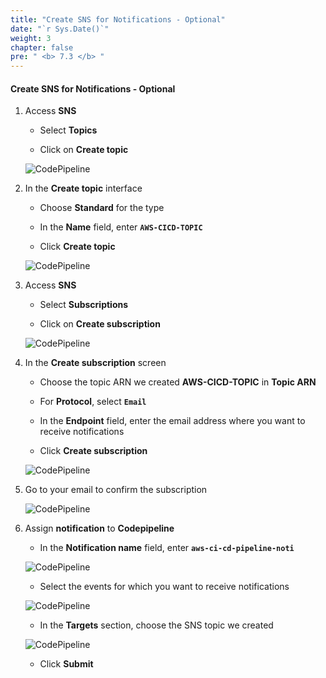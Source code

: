 ```yaml
---
title: "Create SNS for Notifications - Optional"
date: "`r Sys.Date()`"
weight: 3
chapter: false
pre: " <b> 7.3 </b> "
---
```


#### Create SNS for Notifications - Optional

1. Access **SNS**

    - Select **Topics**

    - Click on **Create topic**

    ![CodePipeline](/images/7-CodePipeline/13.png)

2. In the **Create topic** interface

    - Choose **Standard** for the type

    - In the **Name** field, enter **```AWS-CICD-TOPIC```**

    - Click **Create topic**

    ![CodePipeline](/images/7-CodePipeline/14.png)

3. Access **SNS**

    - Select **Subscriptions**

    - Click on **Create subscription**

    ![CodePipeline](/images/7-CodePipeline/15.png)

4. In the **Create subscription** screen

    - Choose the topic ARN we created **AWS-CICD-TOPIC** in **Topic ARN**

    - For **Protocol**, select **```Email```**

    - In the **Endpoint** field, enter the email address where you want to receive notifications

    - Click **Create subscription**

    ![CodePipeline](/images/7-CodePipeline/16.png)

5. Go to your email to confirm the subscription

    ![CodePipeline](/images/7-CodePipeline/17.png)

6. Assign **notification** to **Codepipeline**

    - In the **Notification name** field, enter **```aws-ci-cd-pipeline-noti```**

    ![CodePipeline](/images/7-CodePipeline/18.png)

    - Select the events for which you want to receive notifications

    ![CodePipeline](/images/7-CodePipeline/19.png)

    - In the **Targets** section, choose the SNS topic we created

    ![CodePipeline](/images/7-CodePipeline/20.png)

    - Click **Submit**
